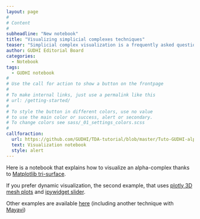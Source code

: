 ```yaml
---
layout: page
#
# Content
#
subheadline: "New notebook"
title: "Visualizing simplicial complexes techniques"
teaser: "Simplicial complex visualization is a frequently asked question by users."
author: GUDHI Editorial Board
categories:
  - Notebook
tags:
  - GUDHI notebook
#
# Use the call for action to show a button on the frontpage
#
# To make internal links, just use a permalink like this
# url: /getting-started/
#
# To style the button in different colors, use no value
# to use the main color or success, alert or secondary.
# To change colors see sass/_01_settings_colors.scss
#
callforaction:
  url: https://github.com/GUDHI/TDA-tutorial/blob/master/Tuto-GUDHI-alpha-complex-visualization.ipynb
  text: Visualization notebook
  style: alert
---
```


Here is a notebook that explains how to visualize an alpha-complex thanks to
[Matplotlib tri-surface](https://matplotlib.org/mpl_toolkits/mplot3d/tutorial.html#tri-surface-plots).

If you prefer dynamic visualization, the second example, that uses
[plotly 3D mesh plots](https://plot.ly/python/3d-mesh/) and
[ipywidget slider](https://ipywidgets.readthedocs.io/en/latest/examples/Widget%20List.html).

Other examples are available
[here](https://gudhi.inria.fr/python/latest/_downloads/16cb4e6746ab0a6e8e9034624f89c895/plot_simplex_tree_dim012.py)
(including another technique with [Mayavi](https://docs.enthought.com/mayavi/mayavi/index.html))
